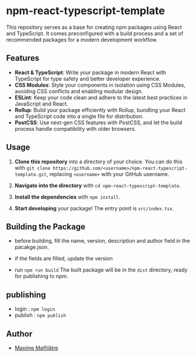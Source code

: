 # npm-react-typescript-template

This repository serves as a base for creating npm packages using React and TypeScript. 
It comes preconfigured with a build process and a set of recommended packages for a modern development workflow.


## Features

- **React & TypeScript**: Write your package in modern React with TypeScript for type safety and better developer experience.
- **CSS Modules**: Style your components in isolation using CSS Modules, avoiding CSS conflicts and enabling modular design.
- **ESLint**: Keep your code clean and adhere to the latest best practices in JavaScript and React.
- **Rollup**: Build your package efficiently with Rollup, bundling your React and TypeScript code into a single file for distribution.
- **PostCSS**: Use next-gen CSS features with PostCSS, and let the build process handle compatibility with older browsers.

## Usage

1. **Clone this repository** into a directory of your choice. You can do this with `git clone https://github.com/<username>/npm-react-typescript-template.git`, replacing `<username>` with your GitHub username.

2. **Navigate into the directory** with `cd npm-react-typescript-template`.

3. **Install the dependencies** with `npm install`.

4. **Start developing** your package! The entry point is `src/index.tsx`.

## Building the Package

* before building, fill the name, version, description and author field in the pacakge.json. 

* if the fields are filled, update the version

* run `npm run build`
The built package will be in the `dist` directory, ready for publishing to npm.

## publishing

* login : `npm login`
* publish : `npm publish`

## Author

* [Maxime Malfilâtre](https://maxime-malfilatre.com)
